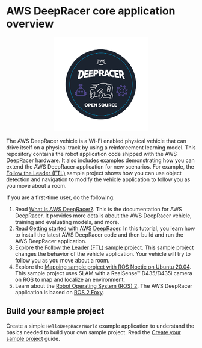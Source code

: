 # AWS DeepRacer core application overview 

<p align="center">
<img src="/media/deepracer_circle_sticker.png" width="250" height="250" >
</p>

The AWS DeepRacer vehicle is a Wi-Fi enabled physical vehicle that can 
drive itself on a physical track by using a reinforcement learning model. This 
repository contains the robot application code shipped with the AWS DeepRacer hardware. 
It also includes examples demonstrating how you can extend the AWS DeepRacer application for new 
scenarios. For example, the [Follow the Leader (FTL)](https://github.com/aws-deepracer/aws-deepracer-follow-the-leader-sample-project) sample project shows how you can use object detection and 
navigation to modify the vehicle application to follow you as you move about a room.

If you are a first-time user, do the following:

1. Read [What Is AWS DeepRacer?](https://docs.aws.amazon.com/deepracer/latest/developerguide/what-is-deepracer.html). This is the documentation for AWS DeepRacer. It provides more details about the AWS DeepRacer vehicle, training and evaluating models, and more.
1. Read [Getting started with AWS DeepRacer](https://github.com/aws-deepracer/aws-deepracer-launcher/blob/main/getting-started.md). In this tutorial, you learn how to install the latest AWS DeepRacer code and then build and run the AWS DeepRacer application.
1. Explore the [Follow the Leader (FTL) sample project](https://github.com/aws-deepracer/aws-deepracer-follow-the-leader-sample-project). This sample project changes the behavior of the vehicle application. Your vehicle will try to follow you as you move about a room.
1. Explore the [Mapping sample project with ROS Noetic on Ubuntu 20.04](https://github.com/aws-deepracer/aws-deepracer-mapping-sample-project). This sample project uses SLAM with a RealSense™ D435/D435i camera on ROS to map and localize an environment.
1. Learn about the [Robot Operating System (ROS) 2](http://wiki.ros.org/doc/ROS2). The AWS DeepRacer application is based on [ROS 2 Foxy](https://index.ros.org/doc/ros2/Releases/Release-Foxy-Fitzroy/). 

## Build your sample project

Create a simple `HelloDeepRacerWorld` example application to understand the basics needed to build your own sample project. Read the [Create your sample project](https://github.com/aws-deepracer/aws-deepracer-launcher/blob/main/create-your-sample-project.md) guide.

